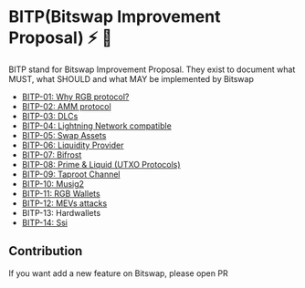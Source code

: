 # BITP(Bitswap Improvement Proposal) ⚡ 💱

BITP stand for Bitswap Improvement Proposal. They exist to document what MUST, what SHOULD and what MAY be implemented by Bitswap

- [BITP-01: Why RGB protocol?](https://github.com/BitSwap-BiFi/BITP/blob/main/BITP/BITP-01.md)
- [BITP-02: AMM protocol](https://github.com/BitSwap-BiFi/BITP/blob/main/BITP/BITP-02.md)
- [BITP-03: DLCs](https://github.com/BitSwap-BiFi/BITP/blob/main/BITP/BITP-03.md)
- [BITP-04: Lightning Network compatible](https://github.com/BitSwap-BiFi/BITP/blob/main/BITP/BITP-04.md)
- [BITP-05: Swap Assets](https://github.com/BitSwap-BiFi/BITP/blob/main/BITP/BITP-05.md)
- [BITP-06: Liquidity Provider](https://github.com/BitSwap-BiFi/BITP/blob/main/BITP/BITP-06.md)
- [BITP-07: Bifrost](https://github.com/BitSwap-BiFi/BITP/blob/main/BITP/BITP-07.md)
- [BITP-08: Prime & Liquid (UTXO Protocols)](https://github.com/BitSwap-BiFi/BITP/blob/main/BITP/BITP-08.md)
- [BITP-09: Taproot Channel](https://github.com/BitSwap-BiFi/BITP/blob/main/BITP/BITP-09.md)
- [BITP-10: Musig2](https://github.com/BitSwap-BiFi/BITP/blob/main/BITP/BITP-10.md)
- [BITP-11: RGB Wallets](https://github.com/BitSwap-BiFi/BITP/blob/main/BITP/BITP-11.md)
- [BITP-12: MEVs attacks](https://github.com/BitSwap-BiFi/BITP/blob/main/BITP/BITP-12.md)
- BITP-13: Hardwallets
- [BITP-14: Ssi](https://github.com/BitSwap-BiFi/BITP/blob/main/BITP/BITP-14.md)

## Contribution

If you want add a new feature on Bitswap, please open PR
